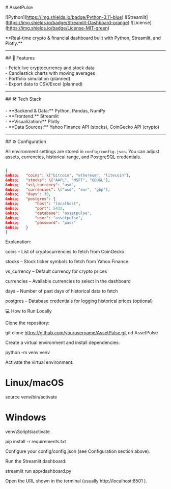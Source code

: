 \# AssetPulse

!\[Python](https://img.shields.io/badge/Python-3.11-blue)
!\[Streamlit](https://img.shields.io/badge/Streamlit-Dashboard-orange)
!\[License](https://img.shields.io/badge/License-MIT-green)

\*\*Real-time crypto \& financial dashboard built with Python, Streamlit, and Plotly.\*\*

---

\## 🚀 Features

\- Fetch live cryptocurrency and stock data  
\- Candlestick charts with moving averages  
\- Portfolio simulation (planned)  
\- Export data to CSV/Excel (planned)  

---

\## 🛠 Tech Stack

\- \*\*Backend \& Data:\*\* Python, Pandas, NumPy  
\- \*\*Frontend:\*\* Streamlit  
\- \*\*Visualization:\*\* Plotly  
\- \*\*Data Sources:\*\* Yahoo Finance API (stocks), CoinGecko API (crypto)  

---

\## ⚙️ Configuration

All environment settings are stored in `config/config.json`. You can adjust assets, currencies, historical range, and PostgreSQL credentials.

```json

{
&nbsp;   "coins": \["bitcoin", "ethereum", "litecoin"],
&nbsp;   "stocks": \["AAPL", "MSFT", "GOOGL"],
&nbsp;   "vs\_currency": "usd",
&nbsp;   "currencies": \["usd", "eur", "gbp"],
&nbsp;   "days": 30,
&nbsp;   "postgres": {
&nbsp;       "host": "localhost",
&nbsp;       "port": 5432,
&nbsp;       "database": "assetpulse",
&nbsp;       "user": "assetpulse",
&nbsp;       "password": "pass"
&nbsp;   }
}

```

Explanation:

coins – List of cryptocurrencies to fetch from CoinGecko

stocks – Stock ticker symbols to fetch from Yahoo Finance

vs_currency – Default currency for crypto prices

currencies – Available currencies to select in the dashboard

days – Number of past days of historical data to fetch

postgres – Database credentials for logging historical prices (optional)

💻 How to Run Locally

Clone the repository:

git clone https://github.com/yourusername/AssetPulse.git
cd AssetPulse


Create a virtual environment and install dependencies:

python -m venv venv


Activate the virtual environment:

# Linux/macOS
source venv/bin/activate

# Windows
venv\Scripts\activate

pip install -r requirements.txt


Configure your config/config.json (see Configuration section above).

Run the Streamlit dashboard:

streamlit run app/dashboard.py


Open the URL shown in the terminal (usually http://localhost:8501
).